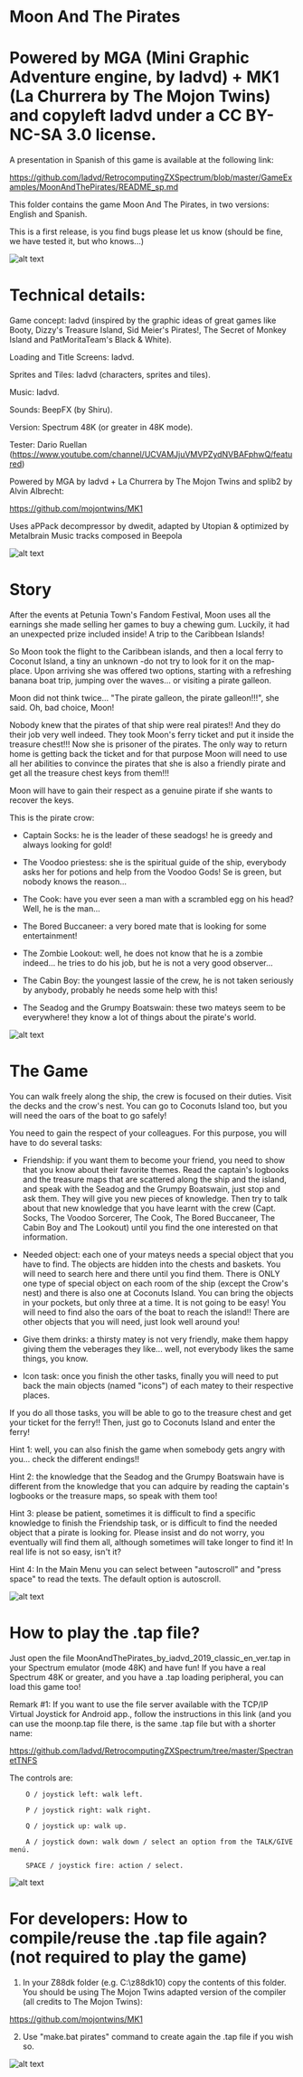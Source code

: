 # Moon And The Pirates

# Powered by MGA (Mini Graphic Adventure engine, by Iadvd) + MK1 (La Churrera by The Mojon Twins) and copyleft Iadvd under a CC BY-NC-SA 3.0 license.

A presentation in Spanish of this game is available at the following link:

https://github.com/Iadvd/RetrocomputingZXSpectrum/blob/master/GameExamples/MoonAndThePirates/README_sp.md

This folder contains the game Moon And The Pirates, in two versions: English and Spanish.

This is a first release, is you find bugs please let us know (should be fine, we have tested it, but who knows...)

![alt text](https://github.com/Iadvd/RetrocomputingZXSpectrum/blob/master/GameExamples/MoonAndThePirates/MATP1.png)

# Technical details:

Game concept: Iadvd (inspired by the graphic ideas of great games like Booty, Dizzy's Treasure Island, Sid Meier's Pirates!, The Secret of Monkey Island and PatMoritaTeam's Black & White).

Loading and Title Screens: Iadvd.

Sprites and Tiles: Iadvd (characters, sprites and tiles).

Music: Iadvd.

Sounds: BeepFX (by Shiru).

Version: Spectrum 48K (or greater in 48K mode).

Tester: Dario Ruellan (https://www.youtube.com/channel/UCVAMJjuVMVPZydNVBAFphwQ/featured)

Powered by MGA by Iadvd + La Churrera by The Mojon Twins and splib2 by Alvin Albrecht:

https://github.com/mojontwins/MK1

Uses aPPack decompressor by dwedit, adapted by Utopian & optimized by Metalbrain
Music tracks composed in Beepola

![alt text](https://github.com/Iadvd/RetrocomputingZXSpectrum/blob/master/GameExamples/MoonAndThePirates/MATP2.png)

# Story

After the events at Petunia Town's Fandom Festival, Moon uses all the earnings she made selling her games to buy a chewing gum. Luckily, it had an unexpected prize included inside! A trip to the Caribbean Islands! 

So Moon took the flight to the Caribbean islands, and then a local ferry to Coconut Island, a tiny an unknown -do not try to look for it on the map- place. Upon arriving she was offered two options, starting with a refreshing banana boat trip, jumping over the waves... or visiting a pirate galleon.

Moon did not think twice... "The pirate galleon, the pirate galleon!!!", she said. Oh, bad choice, Moon!

Nobody knew that the pirates of that ship were real pirates!! And they do their job very well indeed. They took Moon's ferry ticket and put it inside the treasure chest!!! Now she is prisoner of the pirates. The only way to return home is getting back the ticket and for that purpose Moon will need to use all her abilities to convince the pirates that she is also a friendly pirate and get all the treasure chest keys from them!!!

Moon will have to gain their respect as a genuine pirate if she wants to recover the keys. 

This is the pirate crow:

- Captain Socks: he is the leader of these seadogs! he is greedy and always looking for gold!

- The Voodoo priestess: she is the spiritual guide of the ship, everybody asks her for potions and help from the Voodoo Gods! Se is green, but nobody knows the reason...

- The Cook: have you ever seen a man with a scrambled egg on his head? Well, he is the man...

- The Bored Buccaneer: a very bored mate that is looking for some entertainment!

- The Zombie Lookout: well, he does not know that he is a zombie indeed... he tries to do his job, but he is not a very good observer...

- The Cabin Boy: the youngest lassie of the crew, he is not taken seriously by anybody, probably he needs some help with this! 

- The Seadog and the Grumpy Boatswain: these two mateys seem to be everywhere! they know a lot of things about the pirate's world.

![alt text](https://github.com/Iadvd/RetrocomputingZXSpectrum/blob/master/GameExamples/MoonAndThePirates/MATP3.png)

# The Game

You can walk freely along the ship, the crew is focused on their duties. Visit the decks and the crow's nest. You can go to Coconuts Island too, but you will need the oars of the boat to go safely! 
 
You need to gain the respect of your colleagues. For this purpose, you will have to do several tasks:

- Friendship: if you want them to become your friend, you need to show that you know about their favorite themes. Read the captain's logbooks and the treasure maps that are scattered along the ship and the island, and speak with the Seadog and the Grumpy Boatswain, just stop and ask them. They will give you new pieces of knowledge. Then try to talk about that new knowledge that you have learnt with the crew (Capt. Socks, The Voodoo Sorcerer, The Cook, The Bored Buccaneer, The Cabin Boy and The Lookout) until you find the one interested on that information.

- Needed object: each one of your mateys needs a special object that you have to find. The objects are hidden into the chests and baskets. You will need to search here and there until you find them. There is ONLY one type of special object on each room of the ship (except the Crow's nest) and there is also one at Coconuts Island. You can bring the objects in your pockets, but only three at a time. It is not going to be easy! You will need to find also the oars of the boat to reach the island!! There are other objects that you will need, just look well around you!

- Give them drinks: a thirsty matey is not very friendly, make them happy giving them the veberages they like... well, not everybody likes the same things, you know.

- Icon task: once you finish the other tasks, finally you will need to put back the main objects (named "icons") of each matey to their respective places.

If you do all those tasks, you will be able to go to the treasure chest and get your ticket for the ferry!! Then, just go to Coconuts Island and enter the ferry!

Hint 1: well, you can also finish the game when somebody gets angry with you... check the different endings!!

Hint 2: the knowledge that the Seadog and the Grumpy Boatswain have is different from the knowledge that you can adquire by reading the captain's logbooks or the treasure maps, so speak with them too!

Hint 3: please be patient, sometimes it is difficult to find a specific knowledge to finish the Friendship task, or is difficult to find the needed object that a pirate is looking for. Please insist and do not worry, you eventually will find them all, although sometimes will take longer to find it! In real life is not so easy, isn't it?

Hint 4: In the Main Menu you can select between "autoscroll" and "press space" to read the texts. The default option is autoscroll.

![alt text](https://github.com/Iadvd/RetrocomputingZXSpectrum/blob/master/GameExamples/MoonAndThePirates/MATP4.png)

# How to play the .tap file?

Just open the file MoonAndThePirates_by_iadvd_2019_classic_en_ver.tap in your Spectrum emulator (mode 48K) and have fun! If you have a real Spectrum 48K or greater, and you have a .tap loading peripheral, you can load this game too! 

Remark #1: If you want to use the file server available with the TCP/IP Virtual Joystick for Android app., follow the instructions in this link (and you can use the moonp.tap file there, is the same .tap file but with a shorter name:

https://github.com/Iadvd/RetrocomputingZXSpectrum/tree/master/SpectranetTNFS

The controls are:

      	O / joystick left: walk left.

      	P / joystick right: walk right.

      	Q / joystick up: walk up.

      	A / joystick down: walk down / select an option from the TALK/GIVE menú.

      	SPACE / joystick fire: action / select.
	  
![alt text](https://github.com/Iadvd/RetrocomputingZXSpectrum/blob/master/GameExamples/MoonAndThePirates/MATP5.png)

# For developers: How to compile/reuse the .tap file again? (not required to play the game)

1. In your Z88dk folder (e.g. C:\z88dk10) copy the contents of this folder. You should be using The Mojon Twins adapted version of the compiler (all credits to The Mojon Twins):

https://github.com/mojontwins/MK1

2. Use "make.bat pirates" command to create again the .tap file if you wish so.

![alt text](https://github.com/Iadvd/RetrocomputingZXSpectrum/blob/master/GameExamples/MoonAndThePirates/MATP6.png)
